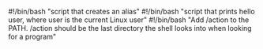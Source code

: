 #!/bin/bash
"script that creates an alias"
#!/bin/bash
"script that prints hello user, where user is the current Linux user"
#!/bin/bash
"Add /action to the PATH. /action should be the last directory the shell looks into when looking for a program"
